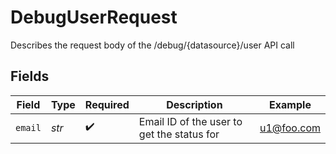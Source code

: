 # DebugUserRequest

Describes the request body of the /debug/{datasource}/user API call


## Fields

| Field                                      | Type                                       | Required                                   | Description                                | Example                                    |
| ------------------------------------------ | ------------------------------------------ | ------------------------------------------ | ------------------------------------------ | ------------------------------------------ |
| `email`                                    | *str*                                      | :heavy_check_mark:                         | Email ID of the user to get the status for | u1@foo.com                                 |